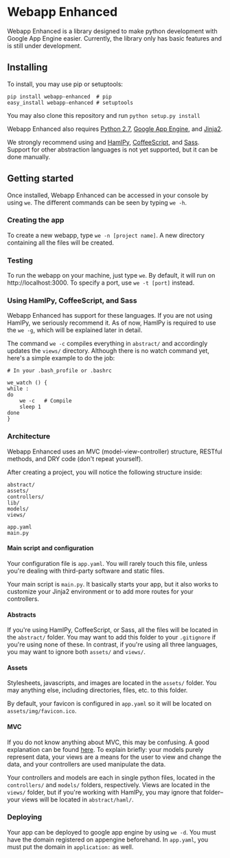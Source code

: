 # Webapp Enhanced
Webapp Enhanced is a library designed
to make python development with Google
App Engine easier. Currently, the library
only has basic features and is still
under development.

## Installing
To install, you may use pip or setuptools:

    pip install webapp-enhanced  # pip
    easy_install webapp-enhanced # setuptools

You may also clone this repository and run
`python setup.py install`

Webapp Enhanced also requires
[Python 2.7](https://www.python.org/download/releases/2.7),
[Google App Engine](https://developers.google.com/appengine/downloads#Google_App_Engine_SDK_for_Python),
and [Jinja2](https://github.com/mitsuhiko/jinja2).

We strongly recommend using
and [HamlPy](https://github.com/jessemiller/HamlPy),
[CoffeeScript](http://coffeescript.org/#installation),
and [Sass](http://sass-lang.com/install). Support for other abstraction languages
is not yet supported, but it can be done manually.

## Getting started
Once installed, Webapp Enhanced can be
accessed in your console by using `we`.
The different commands can be seen by typing `we -h`.

### Creating the app
To create a new webapp, type `we -n [project name]`.
A new directory containing all the files will be created.

### Testing
To run the webapp on your machine, just type `we`. By default, it will run on
http://localhost:3000. To specify a port, use `we -t [port]` instead.

### Using HamlPy, CoffeeScript, and Sass
Webapp Enhanced has support for these languages. If you are not using HamlPy, we seriously recommend it.
As of now, HamlPy is required to use the `we -g`, which will be explained later in detail.

The command `we -c` compiles everything in `abstract/` and accordingly updates the `views/` directory. Although there is no watch command yet, here's a simple example to do the job:

    # In your .bash_profile or .bashrc
    
    we_watch () {
    while :
    do
        we -c   # Compile
        sleep 1
    done
    }

### Architecture
Webapp Enhanced uses an MVC (model-view-controller) structure, RESTful methods, and DRY code (don't repeat yourself).

After creating a project, you will notice the following structure inside:

    abstract/
    assets/
    controllers/
    lib/
    models/
    views/
    
    app.yaml
    main.py

#### Main script and configuration
Your configuration file is `app.yaml`. You will rarely touch this file, unless you're dealing with third-party software and static files.

Your main script is `main.py`. It basically starts your app, but it also works to customize your Jinja2 environment or to add more routes for your controllers.

#### Abstracts
If you're using HamlPy, CoffeeScript, or Sass, all the files will be located in the `abstract/` folder. You may want to add this folder to your `.gitignore` if you're using none of these. In contrast, if you're using all three languages, you may want to ignore both `assets/` and `views/`.

#### Assets
Stylesheets, javascripts, and images are located in the `assets/` folder. You may anything else, including directories, files, etc. to this folder.

By default, your favicon is configured in `app.yaml` so it will be located on `assets/img/favicon.ico`.

#### MVC
If you do not know anything about MVC, this may be confusing. A good explanation can be found [here](http://tomdalling.com/blog/software-design/model-view-controller-explained/). To explain briefly: your models purely represent data, your views are a means for the user to view and change the data, and your controllers are used manipulate the data.

Your controllers and models are each in single python files, located in the `controllers/` and `models/` folders, respectively. Views are located in the `views/` folder, but if you're working with HamlPy, you may ignore that folder– your views will be located in `abstract/haml/`.

### Deploying
Your app can be deployed to google app engine by using `we -d`.
You must have the domain registered on appengine beforehand.
In `app.yaml`, you must put the domain in `application:` as well.
